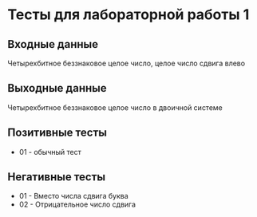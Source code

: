 # Тесты для лабораторной работы 1

## Входные данные
Четырехбитное беззнаковое целое число, целое число сдвига влево

## Выходные данные
Четырехбитное беззнаковое целое число в двоичной системе

## Позитивные тесты
- 01 - обычный тест

## Негативные тесты
- 01 - Вместо числа сдвига буква
- 02 - Отрицательное число сдвига
